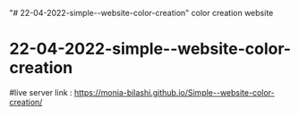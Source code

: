 "# 22-04-2022-simple--website-color-creation" 
color creation website
# 22-04-2022-simple--website-color-creation
#live server link : https://monia-bilashi.github.io/Simple--website-color-creation/
